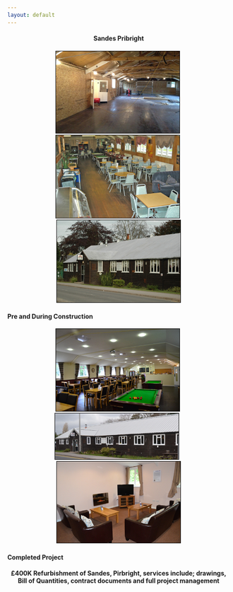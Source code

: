 ```yaml
---
layout: default
---
```



<h4 align="center">Sandes Pribright<h4> 
<div align="center">
<img src="top-left.jpg" style="border:1px solid black" width="280px" height="185px">&nbsp;<img src="top-center.jpg"
style="border:1px solid black" width="280px">&nbsp;<img src="top-right.jpg" style="border:1px solid black" width="280px">
</div>
<h4>Pre and During Construction</h4>
<div align="center">
<img src="bottom-left.jpg" style="border:1px solid black"
width="280px">&nbsp;<img src="bottom-center.jpg" class="imgvalign"
style="border:1px solid black"
 width="280px">
 &nbsp;<img src="bottom-right.jpg" style="border:1px solid black" width="280px">
</div>
<h4>Completed Project</h4>
<h4 align="center">£400K Refurbishment of Sandes, Pirbright, services include; drawings,
<br>Bill of Quantities, contract documents and full project management</h4>
